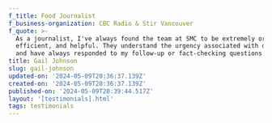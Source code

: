 ```yaml
---
f_title: Food Journalist
f_business-organization: CBC Radio & Stir Vancouver
f_quote: >-
  As a journalist, I've always found the team at SMC to be extremely organized,
  efficient, and helpful. They understand the urgency associated with deadlines
  and have always responded to my follow-up or fact-checking questions swiftly.
title: Gail Johnson
slug: gail-johnson
updated-on: '2024-05-09T20:36:37.139Z'
created-on: '2024-05-09T20:36:37.139Z'
published-on: '2024-05-09T20:39:44.517Z'
layout: '[testimonials].html'
tags: testimonials
---
```



